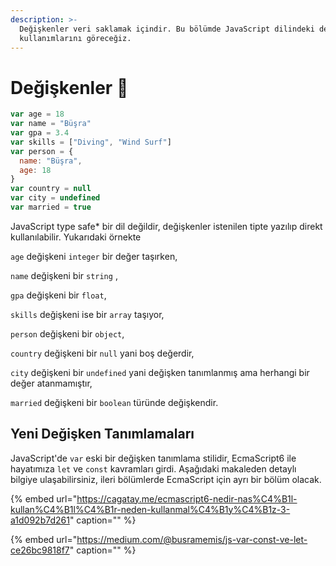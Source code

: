 ```yaml
---
description: >-
  Değişkenler veri saklamak içindir. Bu bölümde JavaScript dilindeki değişken
  kullanımlarını göreceğiz.
---
```


# Değişkenler 🐥

```javascript
var age = 18
var name = "Büşra"
var gpa = 3.4
var skills = ["Diving", "Wind Surf"]
var person = {
  name: "Büşra",
  age: 18
}
var country = null
var city = undefined
var married = true
```

JavaScript type safe\* bir dil değildir, değişkenler istenilen tipte yazılıp direkt kullanılabilir. Yukarıdaki örnekte

`age` değişkeni `integer` bir değer taşırken,

`name` değişkeni bir `string` ,

`gpa` değişkeni bir `float`,

`skills` değişkeni ise bir `array` taşıyor,

`person` değişkeni bir `object`,

`country` değişkeni bir `null` yani boş değerdir,

`city` değişkeni bir `undefined` yani değişken tanımlanmış ama herhangi bir değer atanmamıştır,

`married` değişkeni bir `boolean` türünde değişkendir.

## Yeni Değişken Tanımlamaları

JavaScript'de `var` eski bir değişken tanımlama stilidir, EcmaScript6 ile hayatımıza `let` ve `const` kavramları girdi. Aşağıdaki makaleden detaylı bilgiye ulaşabilirsiniz, ileri bölümlerde EcmaScript için ayrı bir bölüm olacak.

{% embed url="https://cagatay.me/ecmascript6-nedir-nas%C4%B1l-kullan%C4%B1l%C4%B1r-neden-kullanmal%C4%B1y%C4%B1z-3-a1d092b7d261" caption="" %}

{% embed url="https://medium.com/@busramemis/js-var-const-ve-let-ce26bc9818f7" caption="" %}

